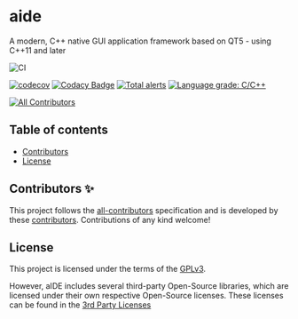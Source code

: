 # aide

A modern, C++ native GUI application framework based on QT5 - using C++11 and later

![CI](https://github.com/mrpilot2/aide/workflows/CI/badge.svg)

[![codecov](https://codecov.io/gh/mrpilot2/aide/branch/develop/graph/badge.svg)](https://codecov.io/gh/mrpilot2/aide)
[![Codacy Badge](https://api.codacy.com/project/badge/Grade/6f3c6536d8184f7baec9cc37e4bddaad)](https://app.codacy.com/manual/mrpilot2/aide?utm_source=github.com&utm_medium=referral&utm_content=mrpilot2/aide&utm_campaign=Badge_Grade_Settings)
[![Total alerts](https://img.shields.io/lgtm/alerts/g/mrpilot2/aide.svg?logo=lgtm&logoWidth=18)](https://lgtm.com/projects/g/mrpilot2/aide/alerts/)
[![Language grade: C/C++](https://img.shields.io/lgtm/grade/cpp/g/mrpilot2/aide.svg?logo=lgtm&logoWidth=18)](https://lgtm.com/projects/g/mrpilot2/aide/context:cpp)

<!-- ALL-CONTRIBUTORS-BADGE:START - Do not remove or modify this section -->
[![All Contributors](https://img.shields.io/badge/all_contributors-1-orange.svg?style=flat-square)](#contributors-)
<!-- ALL-CONTRIBUTORS-BADGE:END -->

## Table of contents

-   [Contributors](#contributors-)
-   [License](#license)

## Contributors ✨

This project follows the [all-contributors](https://github.com/all-contributors/all-contributors) specification and is 
developed by these [contributors](https://github.com/mrpilot2/aide/blob/develop/Contributors.md).
Contributions of any kind welcome!

## License

This project is licensed under the terms of the [GPLv3](https://github.com/mrpilot2/aide/blob/develop/LICENSE).

However, aIDE includes several third-party Open-Source libraries, which are licensed under their own respective Open-Source licenses.
These licenses can be found in the [3rd Party Licenses](https://github.com/mrpilot2/aide/blob/develop/3rd-party-licenses.md)
